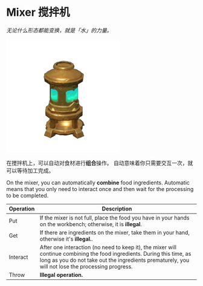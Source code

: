 # Mixer 搅拌机
*无论什么形态都能变换，就是「水」的力量。*

![icon](./AutoCombine.png)

在搅拌机上，可以自动对食材进行**组合**操作。
自动意味着你只需要交互一次，就可以等待加工完成。

On the mixer, you can automatically **combine** food ingredients. Automatic means that you only need to interact once and then wait for the processing to be completed.

|Operation|Description|
|--------|-------------------------------|
|Put     | If the mixer is not full, place the food you have in your hands on the workbench; otherwise, it is **illegal**. |
|Get     | If there are ingredients on the mixer, take them in your hand, otherwise it's **illegal.**. |
|Interact| After one interaction (no need to keep it), the mixer will continue combining the food ingredients. During this time, as long as you do not take out the ingredients prematurely, you will not lose the processing progress. |
|Throw   | **Illegal operation.** |


